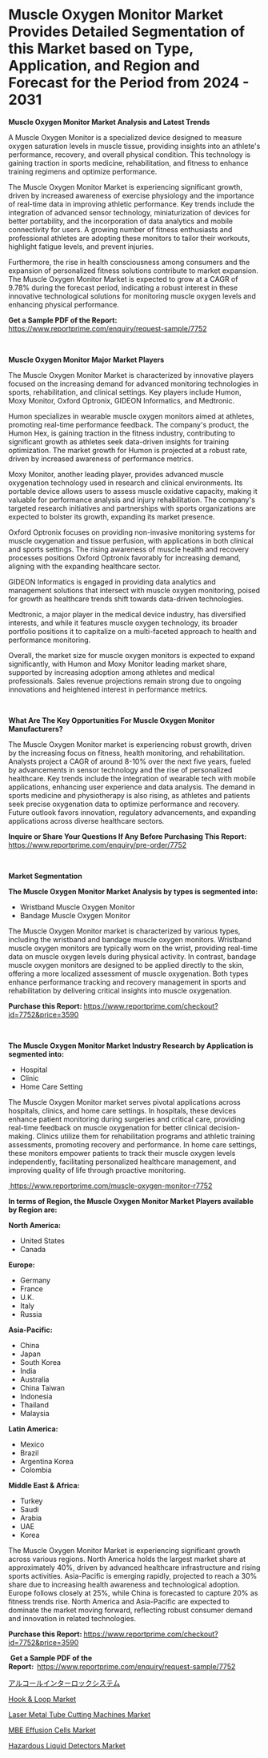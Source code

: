 <p><h1>Muscle Oxygen Monitor Market Provides Detailed Segmentation of this Market based on Type, Application, and Region and Forecast for the Period from 2024 - 2031</h1></p><p><strong>Muscle Oxygen Monitor Market Analysis and Latest Trends</strong></p>
<p><p>A Muscle Oxygen Monitor is a specialized device designed to measure oxygen saturation levels in muscle tissue, providing insights into an athlete's performance, recovery, and overall physical condition. This technology is gaining traction in sports medicine, rehabilitation, and fitness to enhance training regimens and optimize performance.</p><p>The Muscle Oxygen Monitor Market is experiencing significant growth, driven by increased awareness of exercise physiology and the importance of real-time data in improving athletic performance. Key trends include the integration of advanced sensor technology, miniaturization of devices for better portability, and the incorporation of data analytics and mobile connectivity for users. A growing number of fitness enthusiasts and professional athletes are adopting these monitors to tailor their workouts, highlight fatigue levels, and prevent injuries.</p><p>Furthermore, the rise in health consciousness among consumers and the expansion of personalized fitness solutions contribute to market expansion. The Muscle Oxygen Monitor Market is expected to grow at a CAGR of 9.78% during the forecast period, indicating a robust interest in these innovative technological solutions for monitoring muscle oxygen levels and enhancing physical performance.</p></p>
<p><strong>Get a Sample PDF of the Report:&nbsp;</strong> <a href="https://www.reportprime.com/enquiry/request-sample/7752">https://www.reportprime.com/enquiry/request-sample/7752</a></p>
<p>&nbsp;</p>
<p><strong>Muscle Oxygen Monitor Major Market Players</strong></p>
<p><p>The Muscle Oxygen Monitor Market is characterized by innovative players focused on the increasing demand for advanced monitoring technologies in sports, rehabilitation, and clinical settings. Key players include Humon, Moxy Monitor, Oxford Optronix, GIDEON Informatics, and Medtronic.</p><p>Humon specializes in wearable muscle oxygen monitors aimed at athletes, promoting real-time performance feedback. The company's product, the Humon Hex, is gaining traction in the fitness industry, contributing to significant growth as athletes seek data-driven insights for training optimization. The market growth for Humon is projected at a robust rate, driven by increased awareness of performance metrics.</p><p>Moxy Monitor, another leading player, provides advanced muscle oxygenation technology used in research and clinical environments. Its portable device allows users to assess muscle oxidative capacity, making it valuable for performance analysis and injury rehabilitation. The company's targeted research initiatives and partnerships with sports organizations are expected to bolster its growth, expanding its market presence.</p><p>Oxford Optronix focuses on providing non-invasive monitoring systems for muscle oxygenation and tissue perfusion, with applications in both clinical and sports settings. The rising awareness of muscle health and recovery processes positions Oxford Optronix favorably for increasing demand, aligning with the expanding healthcare sector.</p><p>GIDEON Informatics is engaged in providing data analytics and management solutions that intersect with muscle oxygen monitoring, poised for growth as healthcare trends shift towards data-driven technologies.</p><p>Medtronic, a major player in the medical device industry, has diversified interests, and while it features muscle oxygen technology, its broader portfolio positions it to capitalize on a multi-faceted approach to health and performance monitoring.</p><p>Overall, the market size for muscle oxygen monitors is expected to expand significantly, with Humon and Moxy Monitor leading market share, supported by increasing adoption among athletes and medical professionals. Sales revenue projections remain strong due to ongoing innovations and heightened interest in performance metrics.</p></p>
<p>&nbsp;</p>
<p><strong>What Are The Key Opportunities For Muscle Oxygen Monitor Manufacturers?</strong></p>
<p><p>The Muscle Oxygen Monitor market is experiencing robust growth, driven by the increasing focus on fitness, health monitoring, and rehabilitation. Analysts project a CAGR of around 8-10% over the next five years, fueled by advancements in sensor technology and the rise of personalized healthcare. Key trends include the integration of wearable tech with mobile applications, enhancing user experience and data analysis. The demand in sports medicine and physiotherapy is also rising, as athletes and patients seek precise oxygenation data to optimize performance and recovery. Future outlook favors innovation, regulatory advancements, and expanding applications across diverse healthcare sectors.</p></p>
<p><strong>Inquire or Share Your Questions If Any Before Purchasing This Report:</strong> <a href="https://www.reportprime.com/enquiry/pre-order/7752">https://www.reportprime.com/enquiry/pre-order/7752</a></p>
<p>&nbsp;</p>
<p><strong>Market Segmentation</strong></p>
<p><strong>The Muscle Oxygen Monitor Market Analysis by types is segmented into:</strong></p>
<p><ul><li>Wristband Muscle Oxygen Monitor</li><li>Bandage Muscle Oxygen Monitor</li></ul></p>
<p><p>The Muscle Oxygen Monitor market is characterized by various types, including the wristband and bandage muscle oxygen monitors. Wristband muscle oxygen monitors are typically worn on the wrist, providing real-time data on muscle oxygen levels during physical activity. In contrast, bandage muscle oxygen monitors are designed to be applied directly to the skin, offering a more localized assessment of muscle oxygenation. Both types enhance performance tracking and recovery management in sports and rehabilitation by delivering critical insights into muscle oxygenation.</p></p>
<p><strong>Purchase this Report:&nbsp;</strong><a href="https://www.reportprime.com/checkout?id=7752&price=3590">https://www.reportprime.com/checkout?id=7752&price=3590</a></p>
<p>&nbsp;</p>
<p><strong>The Muscle Oxygen Monitor Market Industry Research by Application is segmented into:</strong></p>
<p><ul><li>Hospital</li><li>Clinic</li><li>Home Care Setting</li></ul></p>
<p><p>The Muscle Oxygen Monitor market serves pivotal applications across hospitals, clinics, and home care settings. In hospitals, these devices enhance patient monitoring during surgeries and critical care, providing real-time feedback on muscle oxygenation for better clinical decision-making. Clinics utilize them for rehabilitation programs and athletic training assessments, promoting recovery and performance. In home care settings, these monitors empower patients to track their muscle oxygen levels independently, facilitating personalized healthcare management, and improving quality of life through proactive monitoring.</p></p>
<p><a href="https://www.reportprime.com/muscle-oxygen-monitor-r7752">&nbsp;https://www.reportprime.com/muscle-oxygen-monitor-r7752</a></p>
<p><strong>In terms of Region, the Muscle Oxygen Monitor Market Players available by Region are:</strong></p>
<p>
    <p> <strong> North America: </strong>
        <ul>
            <li>United States</li>
            <li>Canada</li>
        </ul>
        </p> 
    <p> <strong> Europe: </strong>
        <ul>
            <li>Germany</li>
            <li>France</li>
            <li>U.K.</li>
            <li>Italy</li>
            <li>Russia</li>
        </ul>
        </p> 
    <p> <strong> Asia-Pacific: </strong>
        <ul>
            <li>China</li>
            <li>Japan</li>
            <li>South Korea</li>
            <li>India</li>
            <li>Australia</li>
            <li>China Taiwan</li>
            <li>Indonesia</li>
            <li>Thailand</li>
            <li>Malaysia</li>
        </ul>
        </p> 
    <p> <strong> Latin America: </strong>
        <ul>
            <li>Mexico</li>
            <li>Brazil</li>
            <li>Argentina Korea</li>
            <li>Colombia</li>
        </ul>
        </p> 
    <p> <strong> Middle East & Africa: </strong>
        <ul>
            <li>Turkey</li>
            <li>Saudi</li>
            <li>Arabia</li>
            <li>UAE</li>
            <li>Korea</li>
        </ul>
    </p>
    </p>
<p><p>The Muscle Oxygen Monitor Market is experiencing significant growth across various regions. North America holds the largest market share at approximately 40%, driven by advanced healthcare infrastructure and rising sports activities. Asia-Pacific is emerging rapidly, projected to reach a 30% share due to increasing health awareness and technological adoption. Europe follows closely at 25%, while China is forecasted to capture 20% as fitness trends rise. North America and Asia-Pacific are expected to dominate the market moving forward, reflecting robust consumer demand and innovation in related technologies.</p></p>
<p><strong>Purchase this Report: </strong><a href="https://www.reportprime.com/checkout?id=7752&price=3590">https://www.reportprime.com/checkout?id=7752&price=3590</a></p>
<p>&nbsp;<strong>Get a Sample PDF of the Report:&nbsp;&nbsp;</strong><a href="https://www.reportprime.com/enquiry/request-sample/7752">https://www.reportprime.com/enquiry/request-sample/7752</a></p>
<p><strong></strong></p>
<p><p><a href="https://medium.com/@leroystapc/alcohol-interlock-systems-market-%E3%81%AF-%E3%82%B3%E3%82%B9%E3%83%88%E7%AE%A1%E7%90%86%E3%81%A8%E5%8A%B9%E7%8E%87%E5%90%91%E4%B8%8A%E3%82%92%E5%84%AA%E5%85%88%E3%81%97%E3%81%BE%E3%81%99-%E3%81%95%E3%82%89%E3%81%AB-%E5%A0%B1%E5%91%8A%E6%9B%B8%E3%81%AF%E5%B8%82%E5%A0%B4%E3%81%AE%E9%9C%80%E8%A6%81%E9%9D%A2%E3%81%A8%E4%BE%9B%E7%B5%A6%E9%9D%A2%E3%81%AE%E4%B8%A1%E6%96%B9%E3%82%92%E3%82%AB%E3%83%90%E3%83%BC%E3%81%97%E3%81%A6%E3%81%84%E3%81%BE%E3%81%99-alcohol-2f1c340bca0d">アルコールインターロックシステム</a></p><p><a href="https://www.linkedin.com/pulse/hook-loop-market-size-share-competitive-landscape-trend-analysis-6mdwc?trackingId=WY2LAhTLSM%2Bo1%2BVAqNaTmQ%3D%3D">Hook & Loop Market</a></p><p><a href="https://medium.com/@adam.churchill89678/global-laser-metal-tube-cutting-machines-market-trends-insights-into-growth-opportunities-and-df3b9163bd68">Laser Metal Tube Cutting Machines Market</a></p><p><a href="https://github.com/HobertDavis43/Market-Research-Report-List-1/blob/main/mbe-effusion-cells-market.md">MBE Effusion Cells Market</a></p><p><a href="https://medium.com/@adam.churchill89678/global-hazardous-liquid-detectors-market-trends-forecasts-and-market-strategic-analysis-b5de8c144c0f">Hazardous Liquid Detectors Market</a></p></p>